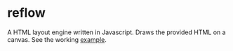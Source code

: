 # reflow

A HTML layout engine written in Javascript. Draws the provided HTML on a canvas. See the working [example](http://kapetan.github.io/reflow/dist/test/index.html).
